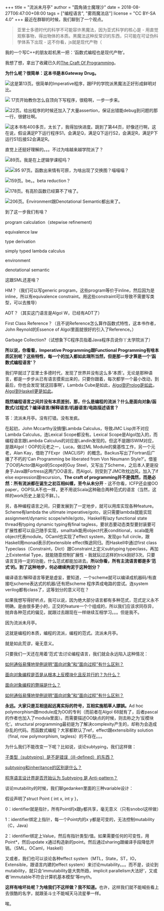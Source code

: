 +++
title = "流派未月亭"
author = "圆角骑士魔理沙"
date = 2018-08-27T06:47:00+08:00
tags = ["编程语言", "雾雨魔法店"]
license = "CC BY-SA 4.0"
+++
最近在群聊的时候，我们聊到了一个观点。

 > 
 > 亚里士多德时代的科学不可能容许黑魔法，因为亚式科学的核心是 - 用直觉观察事物，得出物体的本质。黑魔法这种反常识的东西，只可能在可证伪科学体系下出现 - 这不你看，js就是现代产物（

我的一个写C++的朋友趁机黑一把：‘函数式编程也是现代产物’。

我想了想，拿出了收藏已久的[The Craft Of Programming](https://www.cs.cmu.edu/afs/cs/user/jcr/ftp/craftprog.pdf)。

<strong>为什么呢？很简单：这本书是本Gateway Drug。 </strong>

![](v2-0b27d064b8f96ebbba48ab1f344a7d95_b.jpg)这是第13页。很简单的Imperative程序，跟FP的学院派黑魔法正好形成鲜明对比。

![](v2-8b897928d73c06061471502af771f0fd_b.jpg) 17页开始教你怎么自顶向下写程序，很稳啊，一步一步来。

![](v2-b70613069a801a7890fd82ae7798ef09_b.jpg)22页。给出程序的时候还加入了大量assertion，保证出错能debug到问题的那一行，很健壮啊。

![](v2-38cf2e8b6b44ef835eefd2f5099af2e3_b.jpg)这本书有400多页，太长了，我得加快进度。跳到了第44页，好像还行啊，这在说，假设满足P下运行程序S1，会满足Q，满足Q下运行S2，会满足R，满足P下运行S1后接S2会满足R。

直觉上还挺好理解的。。。不过为啥越来越学院派了？

![](v2-bfbaba520935e68b00f393345903f836_b.jpg)89页。我是在上逻辑学课程吗？

![](v2-17ef2df3fb36e55813f0b7766634aa70_b.jpg)![](v2-d8a5731a3abf34d92d27360e364e64a2_b.jpg)95 97页。函数出来情有可原，为啥出现了交换图？喵喵喵？

![](v2-92d5c1eadb6d13c87662348be254ab60_b.jpg)159页。be。。beta reduction？

![](v2-4e042498b38972fd6ee490e0789abca0_b.jpg)178页。有高阶函数已经算不了啥了。

![](v2-8ddc90bcfecac1a9d85fe0c94875b945_b.jpg)206页。Environment跟Denotational Semantic都出来了。

到了这一步我们有啥？

program calculation（stepwise refinement)

equivalence law

type derivation

simply typed lambda calculus

environment

denotational semantic

这跟SML还差啥？

HM？（我们可以写generic program，这些program等价于inline，然后因为是inline，所以有equivalence constraint。用这些constraint可以导致不需要写类型，可以去推导）

ADT？（其实这门语言是Algol W，已经有ADT了）

First Class Reference？（且不说Reference怎么算作函数式特性，这本书作者，John Reynold的Essence of Algol里面就很好的引入了Reference。）

Garbage Collection?（试想象下C程序员指着Java程序员说你丫太学院派了）

<strong>所以说，你看看，Imperative Programming跟Functional Programming有啥本质区别呢？这些特性，每一个的加入都如此理所当然，但是那一步才算是一个‘函数式编程语言’？</strong>

我们早就过了亚里士多德时代，发现了世界并没有这么多‘本质’。无论是那种语言，都是一步步从已有语言摸索出来的，只要你跟着，每次都学一个最小改动，到最后，你也会发现‘就这回事啊’。Lambda Cube是如此，[Algol到Prolog是如此](https://vanemden.wordpress.com/2016/11/12/the-essence-of-algol/)，[Algol到Haskell更是如此](http://profs.sci.univr.it/~merro/files/harper.pdf)。

  


<strong>既然编程语言之间并没有本质差别，那，什么是编程的流派？什么是面向对象/函数式/过程式？编译语言/解释语言/机器语言/电路描述语言？</strong>

答：流派未月亭。没有打错。没有发疯。

  
 在起初，John Mccarthy没搞懂Lambda Calculus，导致JMC Lisp并不对应Lambda Calculus，连Lexical Scope都没有。Lexical Scope是Algol加入的，而编程语言跟Lambda Calculus的对应是Landin发现的。但这不是跟ISWIM对应，是跟Algol！OOP的元老之一，Luca，做过ML Module的奠基性工作，另一个元老，Alan Kay，借助了FExpr（MACLISP）的概念。Backus写出了Fortran后广播了不朽的'Can Programming be liberated from Von Neumann Style?'。借鉴了OO的Actor跟Algol的Scope的Guy Steel，又写出了Scheme，之后本人更是投身于Java跟Fortress这两门OO语言。而Algol，则受到了JMC吹枕边风，加入了if else expression跟recursion。**The craft of programming并不是偶然，而是必然：所有流派都在诞生之初互相纠缠，至今从未分开** - 这不你看，ICFP还会接OO paper，OOPSLA不也一样，更不用说Scala这种融合两种范式的语言（当然，这样的work历史上屡见不鲜。）。

  


另，各种编程语言之间，只要发展到了一定地步，就可以用库实现各种feature。Scheme有lambda the ultimate imperative/goto，说只需要lambda就能实现assignment/dynamic scope/while/goto，Haskell有lazy functional state thread有typing dynamic typing有final tagless，要状态要动态类型要封装要可扩展性都可以自己随手实现，smalltalk能用object代表conditional，scala能用object代表module。OCaml也实现了effect system，发现go full circle，跟Haskell用monad表示的extensible effect殊途同归。而Haskell中通过first class Typeclass（Constraint，Dict）跟Constraint上定义subtyping typeclass，再加上Existential Type，就能随意控制扩展性 - 我就玩过这样的trick刚好3次。只要语言支持一定的功能，什么范式都能加进去。<strong>所以你看，所有主流语言都是多’范式‘的。到了这种地步，何必继续拘泥于这种划分？</strong>

  


编译语言/解释语言等更是虚妄，要知道，一个scheme就可以编译成机器码/有直接吃scheme表达式的机器/还有把scheme 程序弄成电路的尝试。连system verilog都有class了，这等划分的意义可在？

  


如果我想写得好听点，我可以说，因为绝大部分语言都有多种范式，范式定义永不明确，是由很多更小的，正交的feature一个个组成的，所以我们应该求同存异，抛弃各种范式的偏见，就跟过去跟现在一样继续互相学习。。。但是我不。

因为流派未月亭。

这就是编程的本质，编程的流派，编程的范式。流派未月亭。

就是如此荒谬，毫无意义。

只要我们一天还在用着‘范式’去讨论编程语言，我们就会永远陷入这种情况：

[如何通俗易懂地举例说明“面向对象”和“面向过程”有什么区别？](https://www.zhihu.com/question/27468564)

[面向对象编程是否是从根本上反模块化且反并行的？为什么？](https://www.zhihu.com/question/19728806)

[面向对象编程的弊端是什么？](https://www.zhihu.com/question/20275578)

[如何通俗易懂地举例说明“面向对象”和“面向过程”有什么区别？](https://www.zhihu.com/question/27468564)

<strong>永远。大家只是互相竖起远离实际的符号，互相实施稻草人謬誤。</strong>Ad hoc polymorphism跟module成为OO的专利（而前者在Algol 68就有了，后者pascal的作者也加入了modula里面）。而需要描述OO缺点的时候，则去称之为‘反模块化’。structural programming最初是为了解决complexity产生的，却称为会造成杂乱的代码。而函数式编程？大家都默认了ref，effect跟extensibility solution（final, row polymorphism, tagless）的不存在。。。

为什么我们不能改变一下呢？比如说，谈论subtyping，我们这样做：

[子类型（subtyping）是不是错误（ill-defined）的东西？](https://www.zhihu.com/question/289974125)

[subtyping和inheritance的区别是什么？](https://www.zhihu.com/question/57486254)

[程序语言设计界是否开始认为 Subtyping 是 Anti-pattern？](https://www.zhihu.com/question/53870767)

谈论mutability的时候，我们聊gedanken里面的三种variable设计：

假设声明了struct Point { int x, int y }，

0：identifier就是指针，所有Point的x跟y都共享，毫无意义（只有snobol这样做）

1：identifier绑定上指针，每一个Point内的x y都是可变的，无法控制mutability（C，Java）

2：identifier绑定上Value，然后有指针类型/值。如果需要任何的可变性，用Point\*，然后update x通过构造新的point。然后通过sharing跟编译手段降低开销。（SML，OCaml，Haskell）

又或者，我们也可以谈论各种effect system（MTL，State，ST，IO，Extensible，跟语言内建的effect system）来讨论mutability。。。而不是，谈论到mutability，就只会'immutability是大势所趋，implicit parallelism大法好'，又或者'immutable不符合计算机基本模型'等myth。

<strong>这样有啥坏处呢？为啥我们不这样做？我不知道。</strong>也许，这样我们就不能喊些看上去很酷的名字，就跟圣斗士不能喊天马流星拳一样。

唉。
